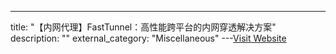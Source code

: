 ---
title: "【内网代理】FastTunnel：高性能跨平台的内网穿透解决方案"
description: ""
external_category: "Miscellaneous"
---[Visit Website](https://github.com/FastTunnel/FastTunnel)

